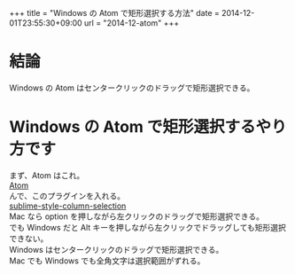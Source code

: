 +++
title = "Windows の Atom で矩形選択する方法"
date = 2014-12-01T23:55:30+09:00
url = "2014-12-atom"
+++

結論
====
Windows の Atom はセンタークリックのドラッグで矩形選択できる。

Windows の Atom で矩形選択するやり方です
====
まず、Atom はこれ。  
[Atom](https://atom.io/)  
んで、このプラグインを入れる。  
[sublime-style-column-selection](https://atom.io/packages/sublime-style-column-selection)  
Mac なら option を押しながら左クリックのドラッグで矩形選択できる。  
でも Windows だと Alt キーを押しながら左クリックでドラッグしても矩形選択できない。  
Windows はセンタークリックのドラッグで矩形選択できる。  
Mac でも Windows でも全角文字は選択範囲がずれる。
